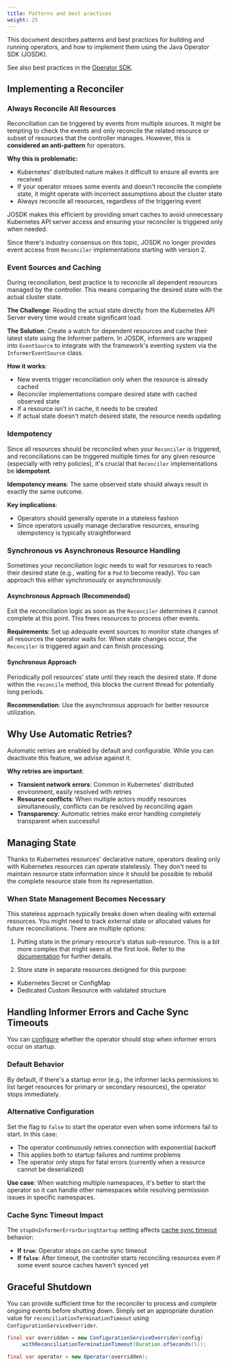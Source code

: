 ```yaml
---
title: Patterns and best practices
weight: 25
---
```


This document describes patterns and best practices for building and running operators, and how to implement them using the Java Operator SDK (JOSDK).

See also best practices in the [Operator SDK](https://sdk.operatorframework.io/docs/best-practices/best-practices/).

## Implementing a Reconciler

### Always Reconcile All Resources

Reconciliation can be triggered by events from multiple sources. It might be tempting to check the events and only reconcile the related resource or subset of resources that the controller manages. However, this is **considered an anti-pattern** for operators.

**Why this is problematic:**
- Kubernetes' distributed nature makes it difficult to ensure all events are received
- If your operator misses some events and doesn't reconcile the complete state, it might operate with incorrect assumptions about the cluster state
- Always reconcile all resources, regardless of the triggering event

JOSDK makes this efficient by providing smart caches to avoid unnecessary Kubernetes API server access and ensuring your reconciler is triggered only when needed.

Since there's industry consensus on this topic, JOSDK no longer provides event access from `Reconciler` implementations starting with version 2.

### Event Sources and Caching

During reconciliation, best practice is to reconcile all dependent resources managed by the controller. This means comparing the desired state with the actual cluster state. 

**The Challenge**: Reading the actual state directly from the Kubernetes API Server every time would create significant load.

**The Solution**: Create a watch for dependent resources and cache their latest state using the Informer pattern. In JOSDK, informers are wrapped into `EventSource` to integrate with the framework's eventing system via the `InformerEventSource` class.

**How it works**:
- New events trigger reconciliation only when the resource is already cached
- Reconciler implementations compare desired state with cached observed state
- If a resource isn't in cache, it needs to be created
- If actual state doesn't match desired state, the resource needs updating

### Idempotency

Since all resources should be reconciled when your `Reconciler` is triggered, and reconciliations can be triggered multiple times for any given resource (especially with retry policies), it's crucial that `Reconciler` implementations be **idempotent**.

**Idempotency means**: The same observed state should always result in exactly the same outcome.

**Key implications**:
- Operators should generally operate in a stateless fashion
- Since operators usually manage declarative resources, ensuring idempotency is typically straightforward

### Synchronous vs Asynchronous Resource Handling

Sometimes your reconciliation logic needs to wait for resources to reach their desired state (e.g., waiting for a `Pod` to become ready). You can approach this either synchronously or asynchronously.

#### Asynchronous Approach (Recommended)

Exit the reconciliation logic as soon as the `Reconciler` determines it cannot complete at this point. This frees resources to process other events.

**Requirements**: Set up adequate event sources to monitor state changes of all resources the operator waits for. When state changes occur, the `Reconciler` is triggered again and can finish processing.

#### Synchronous Approach

Periodically poll resources' state until they reach the desired state. If done within the `reconcile` method, this blocks the current thread for potentially long periods.

**Recommendation**: Use the asynchronous approach for better resource utilization.

## Why Use Automatic Retries?

Automatic retries are enabled by default and configurable. While you can deactivate this feature, we advise against it.

**Why retries are important**:
- **Transient network errors**: Common in Kubernetes' distributed environment, easily resolved with retries
- **Resource conflicts**: When multiple actors modify resources simultaneously, conflicts can be resolved by reconciling again
- **Transparency**: Automatic retries make error handling completely transparent when successful

## Managing State

Thanks to Kubernetes resources' declarative nature, operators dealing only with Kubernetes resources can operate statelessly. They don't need to maintain resource state information since it should be possible to rebuild the complete resource state from its representation.

### When State Management Becomes Necessary

This stateless approach typically breaks down when dealing with external resources. You might need to track external state or allocated 
values for future reconciliations. There are multiple options:


1. Putting state in the primary resource's status sub-resource. This is a bit more complex that might seem at the first look.
   Refer to the [documentation](../documentation/reconciler.md#making-sure-the-primary-resource-is-up-to-date-for-the-next-reconciliation)
   for further details.

2. Store state in separate resources designed for this purpose:
- Kubernetes Secret or ConfigMap
- Dedicated Custom Resource with validated structure

## Handling Informer Errors and Cache Sync Timeouts

You can [configure](https://github.com/java-operator-sdk/java-operator-sdk/blob/2cb616c4c4fd0094ee6e3a0ef2a0ea82173372bf/operator-framework-core/src/main/java/io/javaoperatorsdk/operator/api/config/ConfigurationService.java#L168-L168) whether the operator should stop when informer errors occur on startup.

### Default Behavior
By default, if there's a startup error (e.g., the informer lacks permissions to list target resources for primary or secondary resources), the operator stops immediately.

### Alternative Configuration  
Set the flag to `false` to start the operator even when some informers fail to start. In this case:
- The operator continuously retries connection with exponential backoff
- This applies both to startup failures and runtime problems
- The operator only stops for fatal errors (currently when a resource cannot be deserialized)

**Use case**: When watching multiple namespaces, it's better to start the operator so it can handle other namespaces while resolving permission issues in specific namespaces.

### Cache Sync Timeout Impact
The `stopOnInformerErrorDuringStartup` setting affects [cache sync timeout](https://github.com/java-operator-sdk/java-operator-sdk/blob/114c4312c32b34688811df8dd7cea275878c9e73/operator-framework-core/src/main/java/io/javaoperatorsdk/operator/api/config/ConfigurationService.java#L177-L179) behavior:
- **If `true`**: Operator stops on cache sync timeout
- **If `false`**: After timeout, the controller starts reconciling resources even if some event source caches haven't synced yet  

## Graceful Shutdown

You can provide sufficient time for the reconciler to process and complete ongoing events before shutting down. Simply set an appropriate duration value for `reconciliationTerminationTimeout` using `ConfigurationServiceOverrider`.

```java
final var overridden = new ConfigurationServiceOverrider(config)
    .withReconciliationTerminationTimeout(Duration.ofSeconds(5));

final var operator = new Operator(overridden);
```
